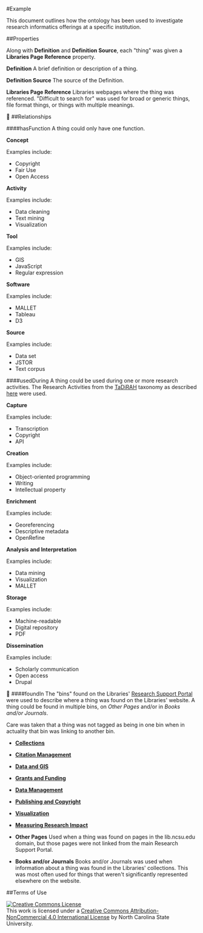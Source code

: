 #Example

This document outlines how the ontology has been used to investigate research informatics offerings at a specific institution. 

##Properties

Along with **Definition** and **Definition Source**, each "thing" was given a **Libraries Page Reference** property.

**Definition** 
A brief definition or description of a thing.

**Definition Source**
The source of the Definition.

**Libraries Page Reference**
Libraries webpages where the thing was referenced. "Difficult to search for" was used for broad or generic things, file format things, or things with multiple meanings.



##Relationships

####hasFunction
A thing could only have one function. 

**Concept**

Examples include:

* Copyright
* Fair Use
* Open Access

**Activity**

Examples include:

* Data cleaning
* Text mining
* Visualization

**Tool**

Examples include:

* GIS
* JavaScript
* Regular expression

**Software**

Examples include:

* MALLET
* Tableau
* D3

**Source**

Examples include:

* Data set
* JSTOR
* Text corpus

####usedDuring
A thing could be used during one or more research activities. The Research Activities from the [TaDiRAH](https://github.com/dhtaxonomy/TaDiRAH) taxonomy as described [here](https://github.com/dhtaxonomy/TaDiRAH/blob/master/reading/activities.md) were used.


**Capture**

Examples include:

* Transcription
* Copyright
* API


**Creation**

Examples include:

* Object-oriented programming
* Writing
* Intellectual property

**Enrichment**

Examples include:

* Georeferencing
* Descriptive metadata
* OpenRefine


**Analysis and Interpretation**

Examples include:

* Data mining
* Visualization
* MALLET

**Storage**

Examples include:

* Machine-readable
* Digital repository
* PDF


**Dissemination**

Examples include:

* Scholarly communication
* Open access
* Drupal




####foundIn
The "bins" found on the Libraries' [Research Support Portal](http://www.lib.ncsu.edu/services/research-support) were used to describe where a thing was found on the Libraries' website.
A thing could be found in multiple bins, on *Other Pages* and/or in *Books and/or Journals*. 

Care was taken that a thing was not tagged as being in one bin when in actuality that bin was linking to another bin. 


* [**Collections**](http://www.lib.ncsu.edu/do/collections)

* [**Citation Management**](https://www.lib.ncsu.edu/do/reference-management)

* [**Data and GIS**](https://www.lib.ncsu.edu/data)

* [**Grants and Funding**](http://www.lib.ncsu.edu/do/grantsandfunding)

* [**Data Management**](http://www.lib.ncsu.edu/data-management)

* [**Publishing and Copyright**](http://www.lib.ncsu.edu/cdsc)

* [**Visualization**](http://www.lib.ncsu.edu/do/visualization)

* [**Measuring Research Impact**](https://www.lib.ncsu.edu/measuring-research-impact)

* **Other Pages**
Used when a thing was found on pages in the lib.ncsu.edu domain, but those pages were not linked from the main Research Support Portal. 

* **Books and/or Journals**
Books and/or Journals was used when information about a thing was found in the Libraries' collections. This was most often used for things that weren't significantly represented elsewhere on the website. 

##Terms of Use

<a rel="license" href="http://creativecommons.org/licenses/by-nc/4.0/"><img alt="Creative Commons License" style="border-width:0" src="https://i.creativecommons.org/l/by-nc/4.0/80x15.png" /></a><br />This work is licensed under a <a rel="license" href="http://creativecommons.org/licenses/by-nc/4.0/">Creative Commons Attribution-NonCommercial 4.0 International License</a> by North Carolina State University.

